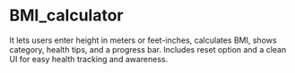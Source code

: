 # BMI_calculator
It lets users enter height in meters or feet-inches, calculates BMI, shows category, health tips, and a progress bar. Includes reset option and a clean UI for easy health tracking and awareness.
